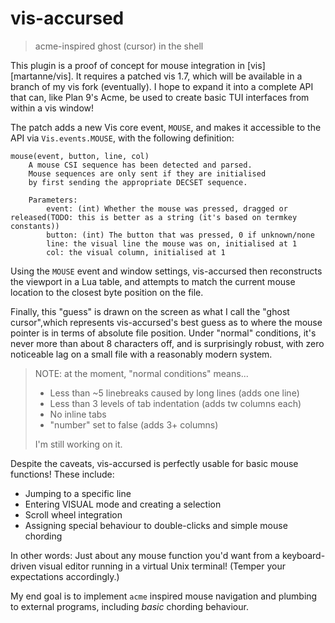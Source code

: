 # vis-accursed
> acme-inspired ghost (cursor) in the shell

This plugin is a proof of concept for mouse integration
in [vis][martanne/vis].
It requires a patched vis 1.7, which will be available in a branch
of my vis fork (eventually).
I hope to expand it into a complete API that can, like Plan 9's Acme,
be used to create basic TUI interfaces from within a vis window!

The patch adds a new Vis core event, `MOUSE`, and makes it accessible
to the API via `Vis.events.MOUSE`, with the following definition:

```
mouse(event, button, line, col)
	A mouse CSI sequence has been detected and parsed.
	Mouse sequences are only sent if they are initialised
	by first sending the appropriate DECSET sequence.

	Parameters:
		event: (int) Whether the mouse was pressed, dragged or released(TODO: this is better as a string (it's based on termkey constants))
		button: (int) The button that was pressed, 0 if unknown/none
		line: the visual line the mouse was on, initialised at 1
		col: the visual column, initialised at 1

```

Using the `MOUSE` event and window settings, vis-accursed then reconstructs
the viewport in a Lua table, and attempts to match the current mouse location
to the closest byte position on the file.

Finally, this "guess" is drawn on the screen as what I call the "ghost cursor",which represents vis-accursed's best guess as to where the mouse pointer is
in terms of absolute file position. Under "normal" conditions,
it's never more than about 8 characters off, and is surprisingly robust,
with zero noticeable lag on a small file with a reasonably modern system.

> NOTE: at the moment, "normal conditions" means...
>  - Less than ~5 linebreaks caused by long lines (adds one line)
>  - Less than 3 levels of tab indentation (adds tw columns each)
>  - No inline tabs
>  - "number" set to false (adds 3+ columns)
>
> I'm still working on it.

Despite the caveats, vis-accursed is perfectly usable for basic mouse
functions! These include:

 - Jumping to a specific line
 - Entering VISUAL mode and creating a selection
 - Scroll wheel integration
 - Assigning special behaviour to double-clicks and simple mouse chording

In other words: Just about any mouse function you'd want from a
keyboard-driven visual editor running in a virtual Unix terminal!
(Temper your expectations accordingly.)

My end goal is to implement `acme` inspired mouse navigation and
plumbing to external programs, including *basic* chording behaviour.
